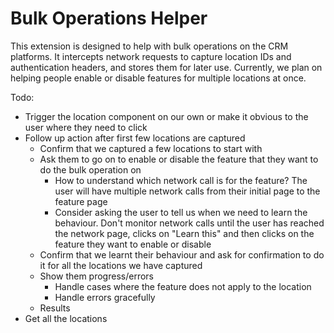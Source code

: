 # Bulk Operations Helper

This extension is designed to help with bulk operations on the CRM platforms. It intercepts network requests to capture location IDs and authentication headers, and stores them for later use. Currently, we plan on helping people enable or disable features for multiple locations at once.

Todo:
- Trigger the location component on our own or make it obvious to the user where they need to click
- Follow up action after first few locations are captured
    - Confirm that we captured a few locations to start with
    - Ask them to go on to enable or disable the feature that they want to do the bulk operation on
        - How to understand which network call is for the feature? The user will have multiple network calls from their initial page to the feature page
        - Consider asking the user to tell us when we need to learn the behaviour. Don't monitor network calls until the user has reached the network page, clicks on "Learn this" and then clicks on the feature they want to enable or disable
    - Confirm that we learnt their behaviour and ask for confirmation to do it for all the locations we have captured
    - Show them progress/errors
        - Handle cases where the feature does not apply to the location
        - Handle errors gracefully
    - Results
- Get all the locations